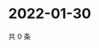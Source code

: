 # 2022-01-30

共 0 条

<!-- BEGIN WEIBO -->
<!-- 最后更新时间 Sun Jan 30 2022 09:56:17 GMT+0800 (China Standard Time) -->

<!-- END WEIBO -->
